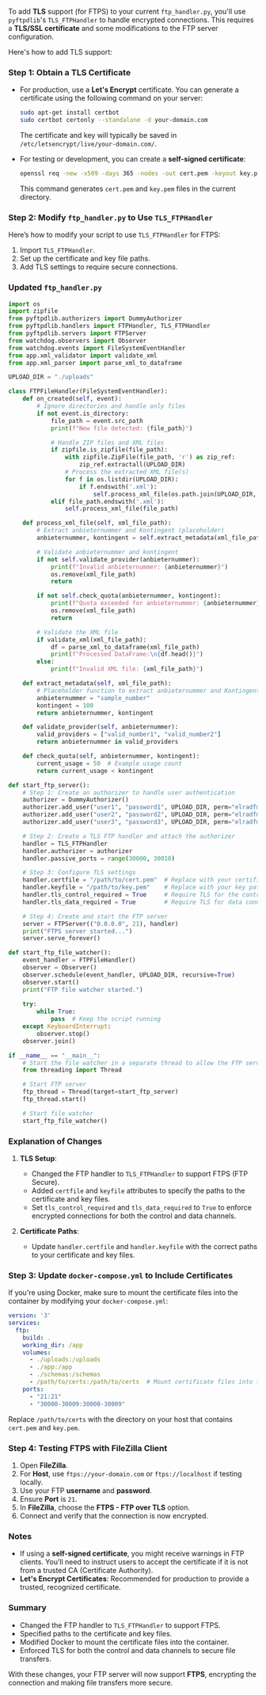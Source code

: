 To add **TLS** support (for FTPS) to your current `ftp_handler.py`, you'll use `pyftpdlib`'s `TLS_FTPHandler` to handle encrypted connections. This requires a **TLS/SSL certificate** and some modifications to the FTP server configuration.

Here's how to add TLS support:

### **Step 1: Obtain a TLS Certificate**
- For production, use a **Let's Encrypt** certificate. You can generate a certificate using the following command on your server:
  ```bash
  sudo apt-get install certbot
  sudo certbot certonly --standalone -d your-domain.com
  ```
  The certificate and key will typically be saved in `/etc/letsencrypt/live/your-domain.com/`.

- For testing or development, you can create a **self-signed certificate**:
  ```bash
  openssl req -new -x509 -days 365 -nodes -out cert.pem -keyout key.pem
  ```
  This command generates `cert.pem` and `key.pem` files in the current directory.

### **Step 2: Modify `ftp_handler.py` to Use `TLS_FTPHandler`**
Here’s how to modify your script to use `TLS_FTPHandler` for FTPS:

1. Import `TLS_FTPHandler`.
2. Set up the certificate and key file paths.
3. Add TLS settings to require secure connections.

### **Updated `ftp_handler.py`**
```python
import os
import zipfile
from pyftpdlib.authorizers import DummyAuthorizer
from pyftpdlib.handlers import FTPHandler, TLS_FTPHandler
from pyftpdlib.servers import FTPServer
from watchdog.observers import Observer
from watchdog.events import FileSystemEventHandler
from app.xml_validator import validate_xml
from app.xml_parser import parse_xml_to_dataframe

UPLOAD_DIR = "./uploads"

class FTPFileHandler(FileSystemEventHandler):
    def on_created(self, event):
        # Ignore directories and handle only files
        if not event.is_directory:
            file_path = event.src_path
            print(f"New file detected: {file_path}")

            # Handle ZIP files and XML files
            if zipfile.is_zipfile(file_path):
                with zipfile.ZipFile(file_path, 'r') as zip_ref:
                    zip_ref.extractall(UPLOAD_DIR)
                # Process the extracted XML file(s)
                for f in os.listdir(UPLOAD_DIR):
                    if f.endswith('.xml'):
                        self.process_xml_file(os.path.join(UPLOAD_DIR, f))
            elif file_path.endswith('.xml'):
                self.process_xml_file(file_path)

    def process_xml_file(self, xml_file_path):
        # Extract anbieternummer and Kontingent (placeholder)
        anbieternummer, kontingent = self.extract_metadata(xml_file_path)

        # Validate anbieternummer and kontingent
        if not self.validate_provider(anbieternummer):
            print(f"Invalid anbieternummer: {anbieternummer}")
            os.remove(xml_file_path)
            return

        if not self.check_quota(anbieternummer, kontingent):
            print(f"Quota exceeded for anbieternummer: {anbieternummer}")
            os.remove(xml_file_path)
            return

        # Validate the XML file
        if validate_xml(xml_file_path):
            df = parse_xml_to_dataframe(xml_file_path)
            print(f"Processed DataFrame:\n{df.head()}")
        else:
            print(f"Invalid XML file: {xml_file_path}")

    def extract_metadata(self, xml_file_path):
        # Placeholder function to extract anbieternummer and Kontingent
        anbieternummer = "sample_number"
        kontingent = 100
        return anbieternummer, kontingent

    def validate_provider(self, anbieternummer):
        valid_providers = ["valid_number1", "valid_number2"]
        return anbieternummer in valid_providers

    def check_quota(self, anbieternummer, kontingent):
        current_usage = 50  # Example usage count
        return current_usage < kontingent

def start_ftp_server():
    # Step 1: Create an authorizer to handle user authentication
    authorizer = DummyAuthorizer()
    authorizer.add_user("user1", "password1", UPLOAD_DIR, perm="elradfmw")
    authorizer.add_user("user2", "password2", UPLOAD_DIR, perm="elradfmw")
    authorizer.add_user("user3", "password3", UPLOAD_DIR, perm="elradfmw")

    # Step 2: Create a TLS FTP handler and attach the authorizer
    handler = TLS_FTPHandler
    handler.authorizer = authorizer
    handler.passive_ports = range(30000, 30010)

    # Step 3: Configure TLS settings
    handler.certfile = "/path/to/cert.pem"  # Replace with your certificate path
    handler.keyfile = "/path/to/key.pem"    # Replace with your key path
    handler.tls_control_required = True     # Require TLS for the control connection
    handler.tls_data_required = True        # Require TLS for data connections

    # Step 4: Create and start the FTP server
    server = FTPServer(("0.0.0.0", 21), handler)
    print("FTPS server started...")
    server.serve_forever()

def start_ftp_file_watcher():
    event_handler = FTPFileHandler()
    observer = Observer()
    observer.schedule(event_handler, UPLOAD_DIR, recursive=True)
    observer.start()
    print("FTP file watcher started.")
    
    try:
        while True:
            pass  # Keep the script running
    except KeyboardInterrupt:
        observer.stop()
    observer.join()

if __name__ == "__main__":
    # Start the file watcher in a separate thread to allow the FTP server to run concurrently
    from threading import Thread

    # Start FTP server
    ftp_thread = Thread(target=start_ftp_server)
    ftp_thread.start()

    # Start file watcher
    start_ftp_file_watcher()
```

### **Explanation of Changes**
1. **TLS Setup**:
   - Changed the FTP handler to `TLS_FTPHandler` to support FTPS (FTP Secure).
   - Added `certfile` and `keyfile` attributes to specify the paths to the certificate and key files.
   - Set `tls_control_required` and `tls_data_required` to `True` to enforce encrypted connections for both the control and data channels.

2. **Certificate Paths**:
   - Update `handler.certfile` and `handler.keyfile` with the correct paths to your certificate and key files.

### **Step 3: Update `docker-compose.yml` to Include Certificates**
If you're using Docker, make sure to mount the certificate files into the container by modifying your `docker-compose.yml`:
```yaml
version: '3'
services:
  ftp:
    build: .
    working_dir: /app
    volumes:
      - ./uploads:/uploads
      - ./app:/app
      - ./schemas:/schemas
      - /path/to/certs:/path/to/certs  # Mount certificate files into the container
    ports:
      - "21:21"
      - "30000-30009:30000-30009"
```
Replace `/path/to/certs` with the directory on your host that contains `cert.pem` and `key.pem`.

### **Step 4: Testing FTPS with FileZilla Client**
1. Open **FileZilla**.
2. For **Host**, use `ftps://your-domain.com` or `ftps://localhost` if testing locally.
3. Use your FTP **username** and **password**.
4. Ensure **Port** is `21`.
5. In **FileZilla**, choose the **FTPS - FTP over TLS** option.
6. Connect and verify that the connection is now encrypted.

### **Notes**
- If using a **self-signed certificate**, you might receive warnings in FTP clients. You’ll need to instruct users to accept the certificate if it is not from a trusted CA (Certificate Authority).
- **Let's Encrypt Certificates**: Recommended for production to provide a trusted, recognized certificate.

### **Summary**
- Changed the FTP handler to `TLS_FTPHandler` to support FTPS.
- Specified paths to the certificate and key files.
- Modified Docker to mount the certificate files into the container.
- Enforced TLS for both the control and data channels to secure file transfers.

With these changes, your FTP server will now support **FTPS**, encrypting the connection and making file transfers more secure.